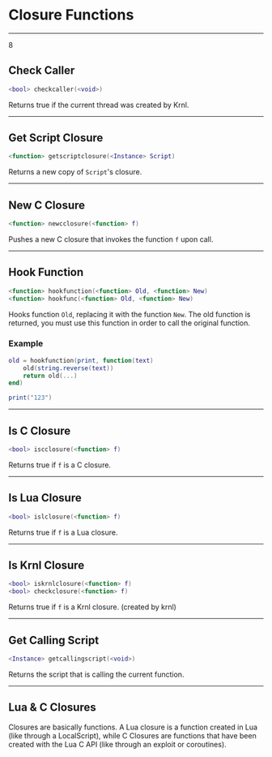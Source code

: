 # Closure Functions
---

8

## Check Caller

```lua
<bool> checkcaller(<void>)
```

Returns true if the current thread was created by Krnl.

***

## Get Script Closure

```lua
<function> getscriptclosure(<Instance> Script)
```

Returns a new copy of `Script`'s closure.

***

## New C Closure

```lua
<function> newcclosure(<function> f)
```

Pushes a new C closure that invokes the function `f` upon call.

***

## Hook Function

```lua
<function> hookfunction(<function> Old, <function> New)
<function> hookfunc(<function> Old, <function> New)
```

Hooks function `Old`, replacing it with the function `New`. The old function is returned, you must use this function in order to call the original function.

### Example

```lua
old = hookfunction(print, function(text)
    old(string.reverse(text))
    return old(...)
end)

print("123")
```

***

## Is C Closure

```lua
<bool> iscclosure(<function> f)
```

Returns true if `f` is a C closure.

***

## Is Lua Closure

```lua
<bool> islclosure(<function> f)
```

Returns true if `f` is a Lua closure.

***

## Is Krnl Closure 

```lua
<bool> iskrnlclosure(<function> f)
<bool> checkclosure(<function> f)
```

Returns true if `f` is a Krnl closure. (created by krnl)

***

## Get Calling Script

```lua
<Instance> getcallingscript(<void>)
```

Returns the script that is calling the current function.

***

## Lua & C Closures

Closures are basically functions. A Lua closure is a function created in Lua (like through a LocalScript), while C Closures are functions that have been created with the Lua C API (like through an exploit or coroutines).
